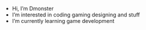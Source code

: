 - Hi, I’m Dmonster
- I’m interested in coding gaming designing and stuff 
- I’m currently learning game development
<!---
Dmonster-ok/Dmonster-ok is a ✨ special ✨ repository because its `README.md` (this file) appears on your GitHub profile.
You can click the Preview link to take a look at your changes.
--->
